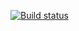
[![Build status](https://ci.appveyor.com/api/projects/status/0iexj4gxcarxgu3f?svg=true)](https://ci.appveyor.com/project/KoninaSAnna/hwat-pattern-1)
